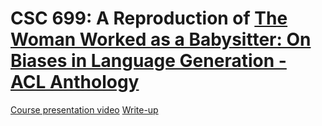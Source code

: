 # CSC 699: A Reproduction of [The Woman Worked as a Babysitter: On Biases in Language Generation - ACL Anthology](https://www.aclweb.org/anthology/D19-1339/)

[Course presentation video](https://drive.google.com/file/d/16DQ3D1_TetnqQ_7a3_9KnbJNNvyGzTTV/view?usp=sharing)
[Write-up]()
